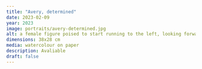```yaml
---
title: "Avery, determined"
date: 2023-02-09
year: 2023
image: portraits/avery-determined.jpg
alt: a female figure poised to start running to the left, looking forward with determination
dimensions: 38x28 cm
media: watercolour on paper
description: Avaliable
draft: false
---
```


